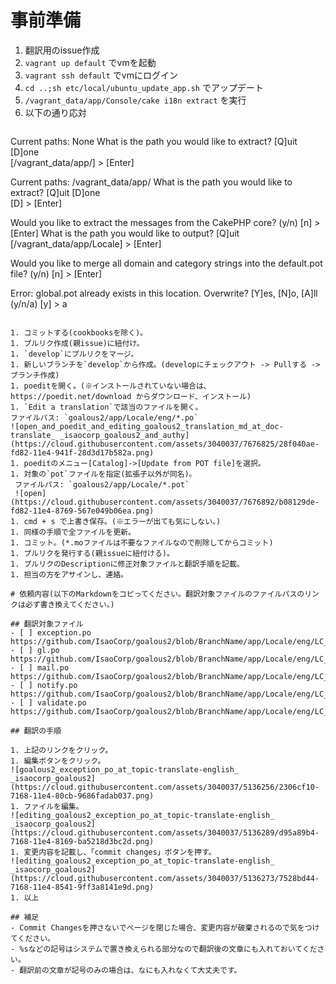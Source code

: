 # 事前準備

1. 翻訳用のissue作成
1. `vagrant up default` でvmを起動
1. `vagrant ssh default` でvmにログイン
1. `cd ..;sh etc/local/ubuntu_update_app.sh` でアップデート
1. `/vagrant_data/app/Console/cake i18n extract` を実行
1. 以下の通り応対
   ```
  Current paths: None
  What is the path you would like to extract?
  [Q]uit [D]one  
  [/vagrant_data/app/] > [Enter]

  Current paths: /vagrant_data/app/
  What is the path you would like to extract?
  [Q]uit [D]one  
  [D] > [Enter]

  Would you like to extract the messages from the CakePHP core? (y/n)
  [n] > [Enter]
  What is the path you would like to output?
  [Q]uit  
  [/vagrant_data/app/Locale] > [Enter]

  Would you like to merge all domain and category strings into the default.pot file? (y/n)
  [n] > [Enter]

  Error: global.pot already exists in this location. Overwrite? [Y]es, [N]o, [A]ll (y/n/a)
  [y] > a

  ```

1. コミットする(cookbooksを除く)。
1. プルリク作成(親issue)に紐付け。
1. `develop`にプルリクをマージ。
1. 新しいブランチを`develop`から作成。(developにチェックアウト -> Pullする -> ブランチ作成)
1. poeditを開く。(※インストールされていない場合は、https://poedit.net/download からダウンロード、インストール)
1. `Edit a translation`で該当のファイルを開く。  
  ファイルパス: `goalous2/app/Locale/eng/*.po`
  ![open_and_poedit_and_editing_goalous2_translation_md_at_doc-translate_ _isaocorp_goalous2_and_authy](https://cloud.githubusercontent.com/assets/3040037/7676825/28f040ae-fd82-11e4-941f-28d3d17b582a.png)
1. poeditのメニュー[Catalog]->[Update from POT file]を選択。
1. 対象の`pot`ファイルを指定(拡張子以外が同名)。
   ファイルパス: `goalous2/app/Locale/*.pot`
   ![open](https://cloud.githubusercontent.com/assets/3040037/7676892/b08129de-fd82-11e4-8769-567e049b06ea.png)
1. cmd + s で上書き保存。(※エラーが出ても気にしない。)
1. 同様の手順で全ファイルを更新。
1. コミット。(*.moファイルは不要なファイルなので削除してからコミット)
1. プルリクを発行する(親issueに紐付ける)。
1. プルリクのDescriptionに修正対象ファイルと翻訳手順を記載。
1. 担当の方をアサインし、連絡。

# 依頼内容(以下のMarkdownをコピってください。翻訳対象ファイルのファイルパスのリンクは必ず書き換えてください。)

## 翻訳対象ファイル
- [ ] exception.po  
https://github.com/IsaoCorp/goalous2/blob/BranchName/app/Locale/eng/LC_MESSAGES/exception.po
- [ ] gl.po  
https://github.com/IsaoCorp/goalous2/blob/BranchName/app/Locale/eng/LC_MESSAGES/gl.po
- [ ] mail.po  
https://github.com/IsaoCorp/goalous2/blob/BranchName/app/Locale/eng/LC_MESSAGES/mail.po
- [ ] notify.po  
https://github.com/IsaoCorp/goalous2/blob/BranchName/app/Locale/eng/LC_MESSAGES/notify.po
- [ ] validate.po  
https://github.com/IsaoCorp/goalous2/blob/BranchName/app/Locale/eng/LC_MESSAGES/validate.po

## 翻訳の手順

1. 上記のリンクをクリック。
1. 編集ボタンをクリック。  
![goalous2_exception_po_at_topic-translate-english_ _isaocorp_goalous2](https://cloud.githubusercontent.com/assets/3040037/5136256/2306cf10-7168-11e4-80cb-9686fadab037.png)
1. ファイルを編集。  
![editing_goalous2_exception_po_at_topic-translate-english_ _isaocorp_goalous2](https://cloud.githubusercontent.com/assets/3040037/5136289/d95a89b4-7168-11e4-8169-ba5218d3bc2d.png)
1. 変更内容を記載し、「commit changes」ボタンを押す。  
![editing_goalous2_exception_po_at_topic-translate-english_ _isaocorp_goalous2](https://cloud.githubusercontent.com/assets/3040037/5136273/7528bd44-7168-11e4-8541-9ff3a8141e9d.png)
1. 以上

## 補足
- Commit Changesを押さないでページを閉じた場合、変更内容が破棄されるので気をつけてください。
- %sなどの記号はシステムで置き換えられる部分なので翻訳後の文章にも入れておいてください。
- 翻訳前の文章が記号のみの場合は、なにも入れなくて大丈夫です。
